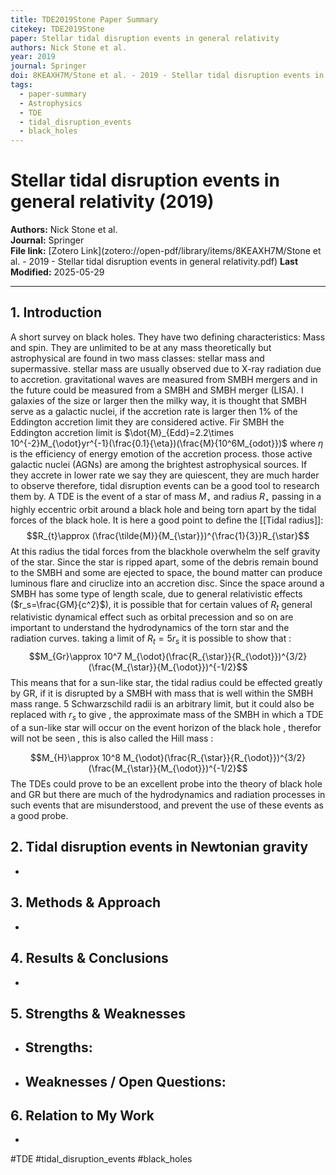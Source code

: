 ```yaml
---
title: TDE2019Stone Paper Summary
citekey: TDE2019Stone
paper: Stellar tidal disruption events in general relativity
authors: Nick Stone et al.
year: 2019
journal: Springer
doi: 8KEAXH7M/Stone et al. - 2019 - Stellar tidal disruption events in general relativity.pdf
tags:
  - paper-summary
  - Astrophysics
  - TDE
  - tidal_disruption_events
  - black_holes
---
```


# Stellar tidal disruption events in general relativity (2019)  
**Authors:** Nick Stone et al.  
**Journal:** Springer  
**File link:** [Zotero Link](zotero://open-pdf/library/items/8KEAXH7M/Stone et al. - 2019 - Stellar tidal disruption events in general relativity.pdf) 
**Last Modified:**  2025-05-29

---

## 1. Introduction
A short survey on black holes. They have two defining characteristics: Mass and spin. They are unlimited to be at any mass theoretically but astrophysical are found in two mass classes: stellar mass and supermassive. stellar mass are usually observed due to X-ray radiation due to accretion. gravitational waves are measured from SMBH mergers and in the future could be measured from a SMBH and SMBH merger (LISA).
I galaxies of the size or larger then the milky way, it is thought that SMBH serve as a galactic nuclei, if the accretion rate is larger then 1% of the Eddington accretion limit they are considered active.
Fir SMBH the Eddington accretion limit is $\dot{M}_{Edd}=2.2\times 10^{-2}M_{\odot}yr^{-1}(\frac{0.1}{\eta})(\frac{M}{10^6M_{odot}})$ 
where $\eta$ is the efficiency of energy emotion of the accretion process.
those active galactic nuclei (AGNs) are among the brightest astrophysical sources.
If they accrete in lower rate we say they are quiescent, they are much harder to observe therefore, tidal disruption events can be a good tool to research them by.
A TDE is the event of a star of mass $M_{\star}$ and radius $R_{\star}$  passing in a highly eccentric orbit around a black hole and being torn apart by the tidal forces of the black hole. It is here a good point to define the [[Tidal radius]]: 
$$R_{t}\approx  (\frac{\tilde{M}}{M_{\star}})^{\frac{1}{3}}R_{\star}$$
At this radius the tidal forces from the blackhole overwhelm the self gravity of the star.
Since the star is ripped apart, some of the debris remain bound to the SMBH and some are ejected to space, the bound matter can produce luminous flare and ciruclize into an accretion disc.
Since the space around a SMBH has some type of length scale, due to general relativistic effects ($r_s=\frac{GM}{c^2}$), it is possible that for certain values of $R_t$ general relativistic dynamical effect such as orbital precession and so on are important to understand the hydrodynamics of the torn star and the radiation curves.
taking a limit of $R_t=5r_s$ it is possible to show that :
$$M_{Gr}\approx 10^7 M_{\odot}(\frac{R_{\star}}{R_{\odot}})^{3/2}(\frac{M_{\star}}{M_{\odot}})^{-1/2}$$
This means that for a sun-like star, the tidal radius could be effected greatly by GR, if it is disrupted by a SMBH with mass that is well within the SMBH mass range.
5 Schwarzschild radii is an arbitrary limit, but it could also be replaced with $r_s$  to give , the approximate mass of the SMBH in which a TDE of a sun-like star will occur on the event horizon of the black hole , therefor will not be seen , this is also called the Hill mass :

$$M_{H}\approx 10^8 M_{\odot}(\frac{R_{\star}}{R_{\odot}})^{3/2}(\frac{M_{\star}}{M_{\odot}})^{-1/2}$$
The TDEs could prove to be an excellent probe into the theory of black hole and GR but there are much of the hydrodynamics and radiation processes in such events that are misunderstood, and prevent the use of these events as a good probe.
## 2. Tidal disruption events in Newtonian gravity
- 

## 3. Methods & Approach
- 

## 4. Results & Conclusions
- 

## 5. Strengths & Weaknesses
- **Strengths:**  
  -  
- **Weaknesses / Open Questions:**  
  -  

## 6. Relation to My Work
- 
#TDE
#tidal_disruption_events
#black_holes